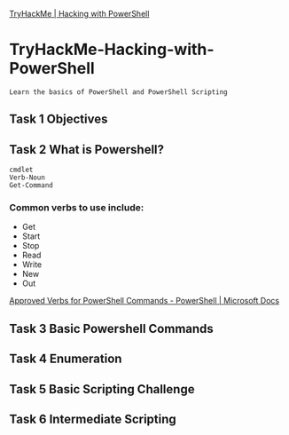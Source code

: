[TryHackMe | Hacking with PowerShell](https://tryhackme.com/room/powershell)

# TryHackMe-Hacking-with-PowerShell
`Learn the basics of PowerShell and PowerShell Scripting`
## Task 1 Objectives

## Task 2 What is Powershell?
```
cmdlet
Verb-Noun
Get-Command
```
### Common verbs to use include:
- Get
- Start
- Stop 
- Read
- Write
- New
- Out

[Approved Verbs for PowerShell Commands - PowerShell | Microsoft Docs](https://docs.microsoft.com/en-us/powershell/scripting/developer/cmdlet/approved-verbs-for-windows-powershell-commands?view=powershell-7)

## Task 3 Basic Powershell Commands

## Task 4 Enumeration

## Task 5 Basic Scripting Challenge

## Task 6 Intermediate Scripting

